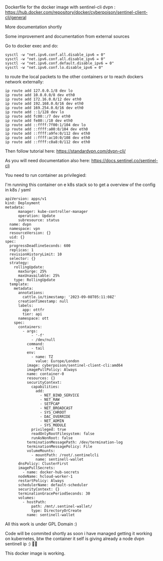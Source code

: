 Dockerfile for the docker image with sentinel-cli dvpn : https://hub.docker.com/repository/docker/cyberpoison/sentinel-client-cli/general

More documentation shortly

Some improvement and documentation from external sources

Go to docker exec and do:
```
sysctl -w "net.ipv6.conf.all.disable_ipv6 = 0"
sysctl -w "net.ipv6.conf.all.disable_ipv6 = 0"
sysctl -w "net.ipv6.conf.default.disable_ipv6 = 0"
sysctl -w "net.ipv6.conf.lo.disable_ipv6 = 0"
```
to route the local packets to the other containers or to reach dockers network externally:
```
ip route add 127.0.0.1/8 dev lo
ip route add 10.0.0.0/8 dev eth0
ip route add 172.16.0.0/12 dev eth0
ip route add 192.168.0.0/16 dev eth0
ip route add 169.254.0.0/16 dev eth0
ip route add ::1/128 dev lo
ip route add fc00::/7 dev eth0
ip route add fe80::/10 dev eth0
ip route add ::ffff:7f00:1/104 dev lo
ip route add ::ffff:a00:0/104 dev eth0
ip route add ::ffff:a9fe:0/112 dev eth0
ip route add ::ffff:ac10:0/108 dev eth0
ip route add ::ffff:c0a8:0/112 dev eth0
```

Then follow tutorial here: https://standardvpn.com/dvpn-cli/

As you will need documentation also here: https://docs.sentinel.co/sentinel-cli

You need to run container as privilegied:

I'm running this container on e k8s stack so to get a overview of the config in k8s / yaml 
```
apiVersion: apps/v1
kind: Deployment
metadata:
      manager: kube-controller-manager
      operation: Update
      subresource: status
  name: dvpn
  namespace: vpn
  resourceVersion: {}
  uid: {}
spec:
  progressDeadlineSeconds: 600
  replicas: 1
  revisionHistoryLimit: 10
  selector: {}
  strategy:
    rollingUpdate:
      maxSurge: 25%
      maxUnavailable: 25%
    type: RollingUpdate
  template:
    metadata:
      annotations:
        cattle.io/timestamp: '2023-09-08T05:11:08Z'
      creationTimestamp: null
      labels:
        app: ottfr
        tier: api
      namespace: ott
    spec:
      containers:
        - args:
            - '-f'
            - /dev/null
          command:
            - tail
          env:
            - name: TZ
              value: Europe/London
          image: cyberpoison/sentinel-client-cli:amd64
          imagePullPolicy: Always
          name: container-0
          resources: {}
          securityContext:
            capabilities:
              add:
                - NET_BIND_SERVICE
                - NET_RAW
                - SETPCAP
                - NET_BROADCAST
                - SYS_CHROOT
                - DAC_OVERRIDE
                - NET_ADMIN
                - SYS_MODULE
            privileged: true
            readOnlyRootFilesystem: false
            runAsNonRoot: false
          terminationMessagePath: /dev/termination-log
          terminationMessagePolicy: File
          volumeMounts:
            - mountPath: /root/.sentinelcli
              name: sentinell-wallet
      dnsPolicy: ClusterFirst
      imagePullSecrets:
        - name: docker-hub-secrets
      nodeName: hcloud-worker-1
      restartPolicy: Always
      schedulerName: default-scheduler
      securityContext: {}
      terminationGracePeriodSeconds: 30
      volumes:
        - hostPath:
            path: /mnt/.sentinel-wallet/
            type: DirectoryOrCreate
          name: sentinell-wallet
```

All this work is under GPL Domain :) 

Code will be commited shortly as soon i have managed getting it working on kubernetes, btw the container it self is giving already a node dvpn sentinell ip :) 🚀🚀

This docker image is working.
